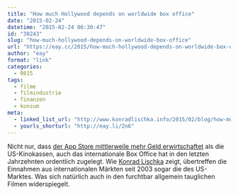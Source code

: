 ```yaml
---
title: "How much Hollywood depends on worldwide box office"
date: "2015-02-24"
datetime: "2015-02-24 06:30:47"
id: "30243"
slug: "how-much-hollywood-depends-on-worldwide-box-office"
url: "https://eay.cc/2015/how-much-hollywood-depends-on-worldwide-box-office/"
author: "eay"
format: "link"
categories:
  - 0815
tags:
  - filme
  - filmindustrie
  - finanzen
  - konsum
meta:
  - linked_list_url: "http://www.konradlischka.info/2015/02/blog/how-much-hollywood-depends-on-worldwide-box-office/"
  - yourls_shorturl: "http://eay.li/2n6"
---
```


Nicht nur, dass [der App Store mittlerweile mehr Geld erwirtschaftet](//eay.cc/2015/ios-apps-generieren-mehr-geld-als-us-kinokassen/) als die US-Kinokassen, auch das internationale Box Office hat in den letzten Jahrzehnten ordentlich zugelegt. Wie [Konrad Lischka](http://www.konradlischka.info/) zeigt, übertreffen die Einnahmen aus internationalen Märkten seit 2003 sogar die des US-Marktes. Was sich natürlich auch in den furchtbar allgemein tauglichen Filmen widerspiegelt.
